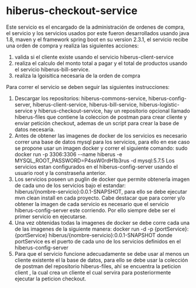 # hiberus-checkout-service

Este servicio es el encargado de la administración de ordenes de compra, el servicio y los servicios usados por 
este fueron desarrollados usando java 1.8, maven y el framework spring boot en su version 2.3.1, 
el servicio recibe una orden de compra y realiza las siguientes acciones:
1. valida si el cliente existe usando el servicio hiberus-client-service
2. realiza el calculo del  monto total a pagar  y el total de productos usando el servicio hiberus-bill-service.
3. realiza la lgoisitica necesaria de la orden de compra 


Para correr el servicio se deben seguir las siguientes instrucciones: 
1. Descargar los repositorios: hiberus-commons-service, hiberus-config-server, hiberus-client-service, hiberus-bill-service, hiberus-logistic-service y  hiberus-checkout-service, hay un repositorio opcional llamado hiberus-files que contiene la coleccion de postman para crear cliente y enviar petición checkout, ademas de un script para crear la base de datos necesaria.
3. Antes de obtener las imagenes de docker de los servicios es necesario correr una base de datos mysql 
para los servicios, para ello en ese caso se propone usar un imagen docker y correr el siguiente comando:
sudo docker run -p 3306:3306 --name hiberus -e MYSQL_ROOT_PASSWORD=P4ssW0rdH1b3rus -d mysql:5.7.5
Los servicios estan configurados en el hiberus-config-server usando el usuario root y  la constraseña anterior.
2. Los servicios poseen un puglin de docker que permite obtenerla imagen de cada uno de los servicios bajo el estandar:  
hiberus/{nombre-servicio}:0.0.1-SNAPSHOT, para ello se debe ejecutar mvn clean install en cada proyecto.
Cabe destacar que para correr y/o obtener la imagen de cada servicio es necesario que el servicio hiberus-config-server este corriendo.
Por ello siempre debe ser el primer servicio en ejecutarse.
4. Una vez obtenidas todas la imagenes de docker se debe corre cada una de las imagenes de la siguiente manera:
docker run -d -p {portService}:{portService}  hiberus/{nombre-servicio}:0.0.1-SNAPSHOT
donde portService es el puerto de cada uno de los servicios definidos en el hiberus-config-server
5. Para que el servicio funcione adecuadamente se debe usar al menos un cliente existente el la base de datos, 
para ello se debe usar la colección de postman del repositorio hiberus-files, ahí se encuentra la peticion client ,
la cual crea un cliente el cual servira para posteriormente ejecutar la peticion checkout.



